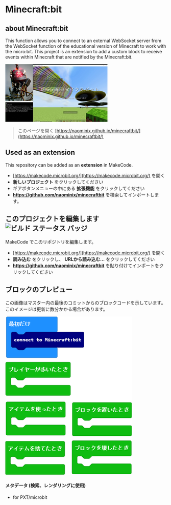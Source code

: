 # Minecraft:bit
## about Minecraft:bit
This function allows you to connect to an external WebSocket server from the WebSocket function of the educational version of Minecraft to work with the micro:bit.
This project is an extension to add a custom block to receive events within Minecraft that are notified by the Minecraft:bit.

![Title](https://raw.githubusercontent.com/naominix/Minecraftbit/master/icon.png)

> このページを開く [https://naominix.github.io/minecraftbit/](https://naominix.github.io/minecraftbit/)

## Used as an extension

This repository can be added as an **extension** in MakeCode.

* [https://makecode.microbit.org/](https://makecode.microbit.org/) を開く
* **新しいプロジェクト** をクリックしてください
* ギアボタンメニューの中にある **拡張機能** をクリックしてください
* **https://github.com/naominix/minecraftbit** を検索してインポートします。

## このプロジェクトを編集します ![ビルド ステータス バッジ](https://github.com/naominix/minecraftbit/workflows/MakeCode/badge.svg)

MakeCode でこのリポジトリを編集します。

* [https://makecode.microbit.org/](https://makecode.microbit.org/) を開く
* **読み込む** をクリックし、 **URLから読み込む...** をクリックしてください
* **https://github.com/naominix/minecraftbit** を貼り付けてインポートをクリックしてください

## ブロックのプレビュー

この画像はマスター内の最後のコミットからのブロックコードを示しています。
このイメージは更新に数分かかる場合があります。

![生成されたブロック](https://github.com/naominix/minecraftbit/raw/master/.github/makecode/blocks.png)

#### メタデータ (検索、レンダリングに使用)

* for PXT/microbit
<script src="https://makecode.com/gh-pages-embed.js"></script><script>makeCodeRender("{{ site.makecode.home_url }}", "{{ site.github.owner_name }}/{{ site.github.repository_name }}");</script>
